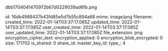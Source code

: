 dbb1704041470972b67d0229039ad6fb.png

id: 16db4988437b43fd85e5d7b55c894a68
mime: image/png
filename: 
created_time: 2022-01-14T03:37:17.085Z
updated_time: 2022-01-14T03:37:17.085Z
user_created_time: 2022-01-14T03:37:17.085Z
user_updated_time: 2022-01-14T03:37:17.085Z
file_extension: png
encryption_cipher_text: 
encryption_applied: 0
encryption_blob_encrypted: 0
size: 171702
is_shared: 0
share_id: 
master_key_id: 
type_: 4